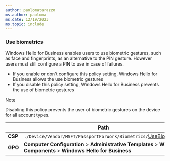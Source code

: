 ```yaml
---
author: paolomatarazzo
ms.author: paoloma
ms.date: 12/19/2023
ms.topic: include
---
```


### Use biometrics

Windows Hello for Business enables users to use biometric gestures, such as face and fingerprints, as an alternative to the PIN gesture. However users must still configure a PIN to use in case of failures.

- If you enable or don't configure this policy setting, Windows Hello for Business allows the use biometric gestures
- If you disable this policy setting, Windows Hello for Business prevents the use of biometric gestures

> [!NOTE]
> Disabling this policy prevents the user of biometric gestures on the device for all account types.

|  | Path |
|--|--|
| **CSP** | `./Device/Vendor/MSFT/PassportForWork/Biometrics/`[UseBiometrics](/windows/client-management/mdm/passportforwork-csp#devicebiometricsusebiometrics) |
| **GPO** | **Computer Configuration** > **Administrative Templates** > **Windows Components** > **Windows Hello for Business** |
